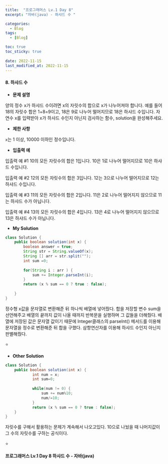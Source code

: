 ```yaml
---
title:  "프로그래머스 Lv.1 Day 8"
excerpt: "자바(java) - 하샤드 수 "

categories:
  - Blog
tags:
  - [Blog]

toc: true
toc_sticky: true
 
date: 2022-11-15
last_modified_at: 2022-11-15
---
```


#### 8. 하샤드 수


- **문제 설명** 

양의 정수 x가 하샤드 수이려면 x의 자릿수의 합으로 x가 나누어져야 합니다. 예를 들어 18의 자릿수 합은 1+8=9이고, 18은 9로 나누어 떨어지므로 18은 하샤드 수입니다. 자연수 x를 입력받아 x가 하샤드 수인지 아닌지 검사하는 함수, solution을 완성해주세요.

- **제한 사항**

`x`는 1 이상, 10000 이하인 정수입니다.

- **입출력 예**

입출력 예 #1
10의 모든 자릿수의 합은 1입니다. 10은 1로 나누어 떨어지므로 10은 하샤드 수입니다.

입출력 예 #2
12의 모든 자릿수의 합은 3입니다. 12는 3으로 나누어 떨어지므로 12는 하샤드 수입니다.

입출력 예 #3
11의 모든 자릿수의 합은 2입니다. 11은 2로 나누어 떨어지지 않으므로 11는 하샤드 수가 아닙니다.

입출력 예 #4
13의 모든 자릿수의 합은 4입니다. 13은 4로 나누어 떨어지지 않으므로 13은 하샤드 수가 아닙니다.



- **My Solution**

```java
class Solution {
    public boolean solution(int x) {
        boolean answer = true;
        String str = String.valueOf(x);
        String [] arr = str.split("");
        int sum =0;
        
        for(String i : arr ) {
            sum += Integer.parseInt(i);
        }
        return (x % sum == 0 ? true : false);
        
    }
}
```
정수형 x값을 문자열로 변환해준 뒤 하나씩 배열에 넣어줬다. 합을 저장할 변수 sum을 선언해주고 배열의 끝까지 값이 나올 때까지 반복문을 실행하며 그 값들을 더해줬다. 배열에 저장된 값은 문자열 값이기 때문에 Integer클래스의 parseInt() 메서드를 이용해 문자열을 정수로 변환해준 뒤 합을 구했다. 삼항연산자를 이용해 하샤드 수인지 아닌지 판별해줬다.

⭐

- **Other Solution**

```java
class Solution {
    public boolean solution(int x) {
            int num = x;
            int sum=0;
            
            while(num != 0) {
                sum += num%10;
                num/=10;
            }
            return (x % sum == 0 ? true : false);
    }	
}
```
자릿수를 구해서 활용하는 문제가 계속해서 나오고있다. 10으로 나눴을 때 나머지값이 그 수의 자릿수를 구하는 공식이다. 

⭐

**프로그래머스 Lv.1 Day 8 하샤드 수 - 자바(java)**